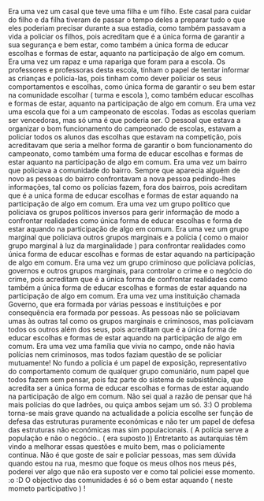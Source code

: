 Era uma vez um casal que teve uma filha e um filho. Este casal para cuidar do filho e da filha tiveram de passar o tempo deles a preparar tudo o que eles poderiam precisar durante a sua estadia, como também passavam a vida a policiar os filhos, pois acreditam que é a única forma de garantir a sua segurança e bem estar, como também a única forma de educar escolhas e formas de estar, aquanto na participação de algo em comum.
Era uma vez um rapaz e uma rapariga que foram para a escola. Os professores e professoras desta escola, tinham o papel de tentar informar as crianças e policia-las, pois tinham como dever policiar os seus comportamentos e escolhas, como única forma de garantir o seu bem estar na comunidade escolhar ( turma e escola ), como também educar escolhas e formas de estar, aquanto na participação de algo em comum. 
Era uma vez uma escola que foi a um campeonato de escolas. Todas as escolas queriam ser vencedoras, mas só uma é que poderia ser. O pessoal que estava a organizar o bom funcionamento do campeonado de escolas, estavam a policiar todos os alunos das escolhas que estavam na competição, pois acreditavam que seria a melhor forma de garantir o bom funcionamento do campeonato, como também uma forma de educar escolhas e formas de estar aquanto na participação de algo em comum.
Era uma vez um bairro que policiava a comunidade do bairro. Sempre que aparecia alguém de novo as pessoas do bairro confrontavam a nova pessoa pedindo-lhes informações, tal como os polícias fazem, fora dos bairros, pois acreditam que é a unica forma de educar escolhas e formas de estar aquando na participação de algo em comum. 
Era uma vez um grupo político que policiava os grupos políticos inversos para gerir informação de modo a confrontar realidades como única forma de educar escolhas e forma de estar aquando na participação de algo em comum. 
Era uma vez um grupo marginal que policiava outros grupos marginais e a polícia ( como o maior grupo marginal à luz da marginalidade ) para confrontar realidades como única forma de educar escolhas e formas de estar aquando na participação de algo em comum. 
Era  uma vez um grupo criminoso que policiava polícias, governos e outros grupos marginais, para controlar o crime e o negócio do crime, pois acreditam que é a única forma de confrontar realidades como também a única forma de educar escolhas e formas de estar aquando na participação de algo em comum. 
Era uma vez uma instituição chamada Governo, que era formada por várias pessoas e instituições e por consequẽncia era formada por pessoas. As pessoas não se policiavam umas às outras tal como os grupos marginais e criminosos, mas policiavam todos os outros além dos seus, pois acreditam que é a única forma de educar escolhas e formas de estar aquando na participação de algo em comum. 
Era uma vez uma família que vivia no campo, onde não havia polícias nem criminosos, mas todos faziam questão de se policiar mutuamente! 
No fundo a polícia é um papel de exposição, representativo do comportamento comum de qualquer grupo comuniário, num papel que todos fazem sem pensar, pois faz parte do sistema de subsistência, que acredita ser a única forma de educar escolhas e formas de estar aquando na participação de algo em comum. 
Não sei qual a razão de pensar que há mais polícias do que ladrões, ou quiça ambos sejam um só. 3:) 
O problema torna-se mais grave quando na actualidade a polícia escolhe ser função de defesa das estruturas puramente económicas e não ter um papel de defesa das estruturas não económicas mas sim populacionais. ( A polícia serve a população e não o negócio.. ( era suposto )) 
Entretanto as autarquias têm vindo a melhorar essas questões e muito bem, mas o policiamente continua. 
Não é que goste de sair e policiar pessoas, mas sem dúvida quando estou na rua, mesmo que foque os meus olhos nos meus pés, poderei ver algo que não era suposto ver e como tal policiei esse momento. :o :D 
O objectivo das comunidades é só o bem estar aquando ( neste mometo participativo ) ! 